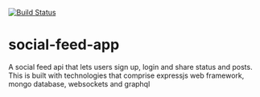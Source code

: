 [![Build Status](https://travis-ci.org/JaymesKat/social-feed-app-backend.svg?branch=graphql)](https://travis-ci.org/JaymesKat/social-feed-app-backend)

# social-feed-app
A social feed api that lets users sign up, login and share status and posts. This is built with technologies that comprise expressjs web framework, mongo database, websockets and graphql
